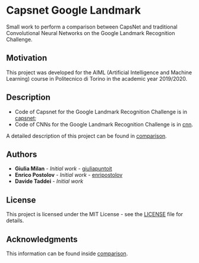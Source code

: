 # Capsnet Google Landmark

Small work to perform a comparison between CapsNet and traditional Convolutional Neural Networks on the Google Landmark Recognition Challenge.

## Motivation

This project was developed for the AIML (Artificial Intelligence and Machine Learning) course in Politecnico di Torino in the academic year 2019/2020. 

## Description

* Code of Capsnet for the Google Landmark Recognition Challenge is in [capsnet](https://github.com/giuliapuntoit/CapsnetGoogleLandmark/blob/main/project_CapsNet.ipynb);
* Code of CNNs for the Google Landmark Recognition Challenge is in [cnn](https://github.com/giuliapuntoit/CapsnetGoogleLandmark/blob/main/project_VGG16.ipynb).

A detailed description of this project can be found in [comparison](https://github.com/giuliapuntoit/CapsnetGoogleLandmark/blob/main/AIML_projectfinal.pdf).

## Authors

* **Giulia Milan** - *Initial work* - [giuliapuntoit](https://github.com/giuliapuntoit)
* **Enrico Postolov** - *Initial work* - [enripostolov](https://github.com/enripostolov)
* **Davide Taddei** - *Initial work*

## License

This project is licensed under the MIT License - see the [LICENSE](LICENSE) file for details.

## Acknowledgments

This information can be found inside [comparison](https://github.com/giuliapuntoit/CapsnetGoogleLandmark/blob/main/AIML_projectfinal.pdf).
